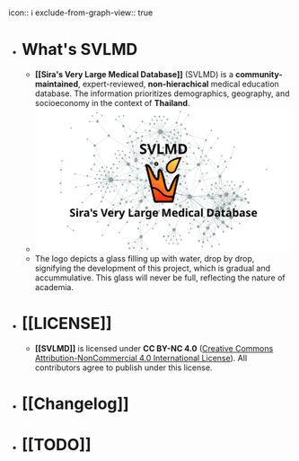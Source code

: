 icon:: ℹ️
exclude-from-graph-view:: true

- # What's SVLMD
	- **[[Sira's Very Large Medical Database]]** (SVLMD) is a **community-maintained**, expert-reviewed, **non-hierachical** medical education database. The information prioritizes demographics, geography, and socioeconomy in the context of **Thailand**.
	- ![banner.png](../assets/logo-large.png)
	- The logo depicts a glass filling up with water, drop by drop, signifying the development of this project, which is gradual and accummulative. This glass will never be full, reflecting the nature of academia.
- # [[LICENSE]]
	- **[[SVLMD]]** is licensed under **CC BY-NC 4.0** ([Creative Commons Attribution-NonCommercial 4.0 International License](https://creativecommons.org/licenses/by-nc/4.0/)). All contributors agree to publish under this license.
- # [[Changelog]]
- # [[TODO]]

